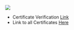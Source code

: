 ![](https://i.imgur.com/3BQt7hI.png)

- Certificate Verification [Link](https://www.lynda.com/ViewCertificate/FD44C0583F6240D49F0AB59EAEBEACF4?utm_source=directlink&utm_medium=sharing&utm_campaign=certificate)
- Link to all Certificates [Here](https://www.lynda.com/AllCertificates/User/1995088077)